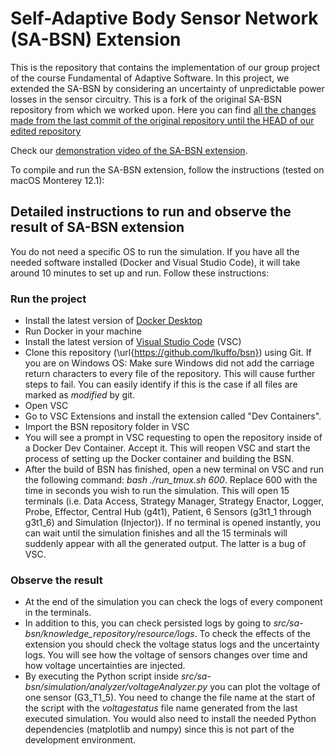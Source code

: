 # Self-Adaptive Body Sensor Network (SA-BSN) Extension

This is the repository that contains the implementation of our group project of the course Fundamental of Adaptive Software. In this project, we extended the SA-BSN by considering an uncertainty of unpredictable power losses in the sensor circuitry. This is a fork of the original SA-BSN repository from which we worked upon. Here you can find [all the changes made from the last commit of the original repository until the HEAD of our edited repository](https://github.com/lkuffo/bsn/compare1c45cd8f4c43e36fcf5665940d5ce7c66b907b31..HEAD?diff=unified)

Check our [demonstration video of the SA-BSN extension]().

To compile and run the SA-BSN extension, follow the instructions (tested on macOS Monterey 12.1): 

## Detailed instructions to run and observe the result of SA-BSN extension
You do not need a specific OS to run the simulation. If you have all the needed software installed (Docker and Visual Studio Code), it will take around 10 minutes to set up and run. Follow these instructions:
### Run the project
- Install the latest version of [Docker Desktop](https://www.docker.com/products/docker-desktop/)
- Run Docker in your machine
- Install the latest version of [Visual Studio Code](https://code.visualstudio.com/) (VSC)
- Clone this repository (\url{https://github.com/lkuffo/bsn}) using Git. If you are on Windows OS: Make sure Windows did not add the carriage return characters to every file of the repository. This will cause further steps to fail. You can easily identify if this is the case if all files are marked as *modified* by git.
- Open VSC
- Go to VSC Extensions and install the extension called "Dev Containers".
- Import the BSN repository folder in VSC
- You will see a prompt in VSC requesting to open the repository inside of a Docker Dev Container. Accept it. This will reopen VSC and start the process of setting up the Docker container and building the BSN.
- After the build of BSN has finished, open a new terminal on VSC and run the following command: *bash ./run_tmux.sh 600*. Replace 600 with the time in seconds you wish to run the simulation. This will open 15 terminals (i.e. Data Access, Strategy Manager, Strategy Enactor, Logger, Probe, Effector, Central Hub (g4t1), Patient, 6 Sensors (g3t1_1 through g3t1_6) and Simulation (Injector)). If no terminal is opened instantly, you can wait until the simulation finishes and all the 15 terminals will suddenly appear with all the generated output. The latter is a bug of VSC.

### Observe the result
- At the end of the simulation you can check the logs of every component in the terminals. 
- In addition to this, you can check persisted logs by going to *src/sa-bsn/knowledge_repository/resource/logs*. To check the effects of the extension you should check the voltage status logs and the uncertainty logs. You will see how the voltage of sensors changes over time and how voltage uncertainties are injected. 
- By executing the Python script inside *src/sa-bsn/simulation/analyzer/voltageAnalyzer.py* you can plot the voltage of one sensor (G3_T1_5). You need to change the file name at the start of the script with the *voltagestatus* file name generated from the last executed simulation. You would also need to install the needed Python dependencies (matplotlib and numpy) since this is not part of the development environment.
